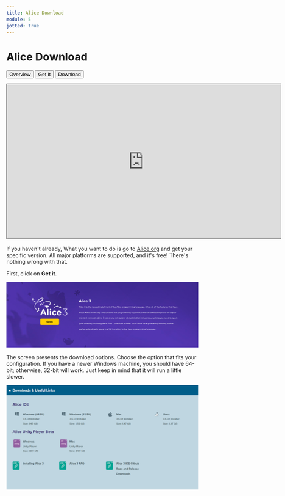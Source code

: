 ```yaml
---
title: Alice Download
module: 5
jotted: true
---
```


# Alice Download

<div class="tab">
  <button class="tablinks active" onclick="openTab(event, 'Overview')">Overview</button>
   <button class="tablinks" onclick="openTab(event, 'Get')">Get It</button>
    <button class="tablinks" onclick="openTab(event, 'Download')">Download</button>
</div>

<!-- Tab content -->
<div id="Overview" class="tabcontent" style="display:block">

<p><iframe src="https://umontana.hosted.panopto.com/Panopto/Pages/Embed.aspx?id=8f60596e-2527-4284-b6b9-b10d015528ca&autoplay=false&offerviewer=true&showtitle=false&showbrand=false&captions=false&interactivity=none" height="405" width="720" style="border: 1px solid #464646;" allowfullscreen allow="autoplay" aria-label="Panopto Embedded Video Player"></iframe></p>

<p>If you haven't already, What you want to do is go to <a href="http://www.alice.org" target="_blank">Alice.org</a> and get your specific version. All major platforms are supported, and it's free!  There's nothing wrong with that. </p>
</div>

<div id="Get" class="tabcontent">

<p>First, click on <b>Get it</b>.</p>

<p><img src="../imgs/get.png" alt="Get it" /></p>
</div>
<div id="Download" class="tabcontent">

<p>The screen presents the download options.  Choose the option that fits your configuration. If you have a newer Windows machine, you should have 64-bit; otherwise, 32-bit will work. Just keep in mind that it will run a little slower.</p>

<p><img src="../imgs/downloads.png" alt="Downloads" /></p>
</div>